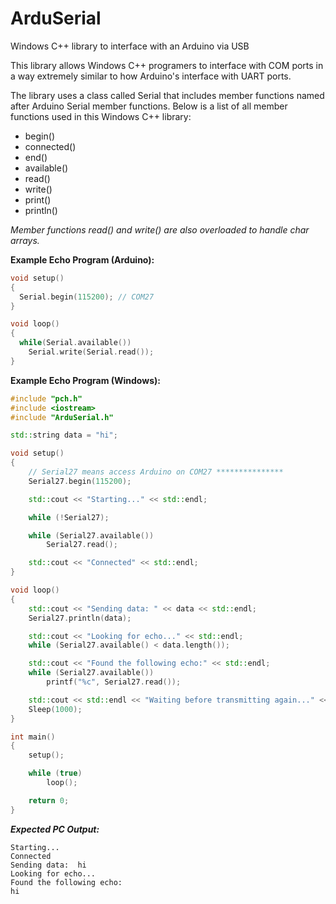 # ArduSerial
Windows C++ library to interface with an Arduino via USB

This library allows Windows C++ programers to interface with COM ports in a way extremely similar to how Arduino's interface with UART ports.

The library uses a class called Serial that includes member functions named after Arduino Serial member functions. Below is a list of all member functions used in this Windows C++ library:
- begin()
- connected()
- end()
- available()
- read()
- write()
- print()
- println()

*Member functions read() and write() are also overloaded to handle char arrays.*


**Example Echo Program (Arduino):**
```c++
void setup()
{
  Serial.begin(115200); // COM27
}

void loop()
{
  while(Serial.available())
    Serial.write(Serial.read());
}
```

**Example Echo Program (Windows):**
```c++
#include "pch.h"
#include <iostream>
#include "ArduSerial.h"

std::string data = "hi";

void setup()
{
	// Serial27 means access Arduino on COM27 ***************
	Serial27.begin(115200);

	std::cout << "Starting..." << std::endl;

	while (!Serial27);

	while (Serial27.available())
		Serial27.read();

	std::cout << "Connected" << std::endl;
}

void loop()
{
	std::cout << "Sending data: " << data << std::endl;
	Serial27.println(data);

	std::cout << "Looking for echo..." << std::endl;
	while (Serial27.available() < data.length());

	std::cout << "Found the following echo:" << std::endl;
	while (Serial27.available())
		printf("%c", Serial27.read());

	std::cout << std::endl << "Waiting before transmitting again..." << std::endl;
	Sleep(1000);
}

int main()
{
	setup();

	while (true)
		loop();

	return 0;
}
```

***Expected PC Output:***
```
Starting...
Connected
Sending data:  hi
Looking for echo...
Found the following echo:
hi
```
